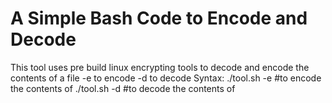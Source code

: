 # A Simple Bash Code to Encode and Decode
This tool uses pre build linux encrypting tools to decode and encode the contents of a file 
-e to encode
-d to decode
Syntax:
  ./tool.sh -e <filename> #to encode the contents of <filename>
  ./tool.sh -d <filename> #to decode the contents of <filename>
